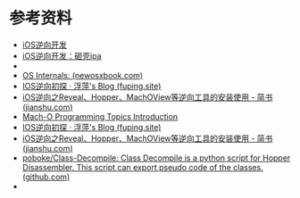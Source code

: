 # 参考资料

* [iOS逆向开发](http://book.crifan.org/books/ios_reverse_dev/website)
* [iOS逆向开发：砸壳ipa](https://book.crifan.org/books/ios_re_crack_shell_ipa/website/)
* 
* [OS Internals: (newosxbook.com)](http://newosxbook.com/index.php?page=Appendix)
* [IOS逆向初探 · 浮萍's Blog (fuping.site)](https://fuping.site/2020/12/16/IOS-APP-tomatodo-Cracked/)
* [iOS逆向之Reveal、Hopper、MachOView等逆向工具的安装使用 - 简书 (jianshu.com)](https://www.jianshu.com/p/cd360114bbf5)
* [Mach-O Programming Topics Introduction](https://developer.apple.com/library/archive/documentation/DeveloperTools/Conceptual/MachOTopics/0-Introduction/introduction.html)
* [IOS逆向初探 · 浮萍's Blog (fuping.site)](https://fuping.site/2020/12/16/IOS-APP-tomatodo-Cracked/)
* [iOS逆向之Reveal、Hopper、MachOView等逆向工具的安装使用 - 简书 (jianshu.com)](https://www.jianshu.com/p/cd360114bbf5)
* [poboke/Class-Decompile: Class Decompile is a python script for Hopper Disassembler. This script can export pseudo code of the classes. (github.com)](https://github.com/poboke/Class-Decompile)
* 
